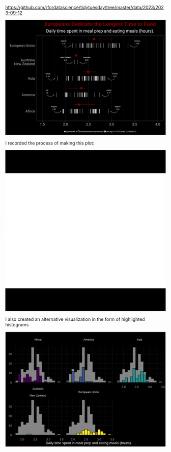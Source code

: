 https://github.com/rfordatascience/tidytuesday/tree/master/data/2023/2023-09-12

![](plots/activities.png)

I recorded the process of making this plot:

![](plots/pru.gif)

I also created an alternative visualization in the form of highlighted histograms

![](plots/histograms.png)